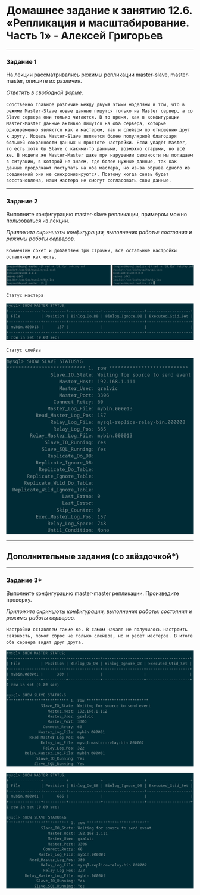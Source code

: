 # Домашнее задание к занятию 12.6. «Репликация и масштабирование. Часть 1» - Алексей Григорьев

---

### Задание 1

На лекции рассматривались режимы репликации master-slave, master-master, опишите их различия.

*Ответить в свободной форме.*

`Собственно главное различие между двумя этими моделями в том, что в режиме Master-Slave новые данные пишутся только на Master сервер, а со Slave сервера они только читаются. В то время, как в конфигурации Master-Master данные активно пишутся на оба сервера, которые одновременно являются как и мастером, так и слейвом по отношению друг к другу. Модель Master-Slave является более популярной благодаря большей сохранности данных и простоте настройки. Если упадёт Master, то есть хотя бы Slave с какими-то данными, возможно старыми, но всё же. В модели же Master-Master даже при нарушении связности мы попадаем в ситуацию, в которой не знаем, где более нужные данные, так как данные продолжают поступать на оба мастера, но из-за обрыва одного из соединений они не синхронизируются. Поэтому когда связь будет восстановлена, наши мастера не смогут согласовать свои данные.`

---

### Задание 2

Выполните конфигурацию master-slave репликации, примером можно пользоваться из лекции.

*Приложите скриншоты конфигурации, выполнения работы: состояния и режимы работы серверов.*

`Комментим сокет и добавляем три строчки, все остальные настройки оставляем как есть.`

![image](https://github.com/gralvic/12.6_replication_and_scaling_part_1/blob/main/01_settings_mysql.png)

`Статус мастера`

![image](https://github.com/gralvic/12.6_replication_and_scaling_part_1/blob/main/02_master_status.png)

`Статус слейва`

![image](https://github.com/gralvic/12.6_replication_and_scaling_part_1/blob/main/02_replica_status.png)

---

## Дополнительные задания (со звёздочкой*)

---

### Задание 3* 

Выполните конфигурацию master-master репликации. Произведите проверку.

*Приложите скриншоты конфигурации, выполнения работы: состояния и режимы работы серверов.*

`Настройки оставляем такие же. В самом начале не получилось настроить связность, помог сброс не только слейвов, но и ресет мастеров. В итоге оба сервера видят друг друга.`

![image](https://github.com/gralvic/12.6_replication_and_scaling_part_1/blob/main/03_master_id-01.png)

![image](https://github.com/gralvic/12.6_replication_and_scaling_part_1/blob/main/03_master_id-02.png)
